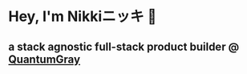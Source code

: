 # Hey, I'm Nikkiニッキ 💜
## a stack agnostic full-stack product builder @ [QuantumGray](https://quantumgray.tech)
